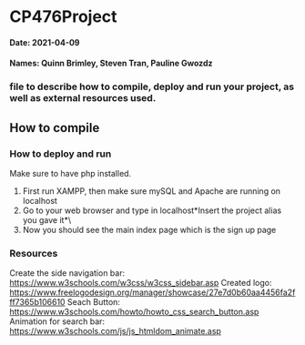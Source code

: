 # CP476Project
#### Date: 2021-04-09
#### Names: Quinn Brimley, Steven Tran, Pauline Gwozdz

### file to describe how to compile, deploy and run your project, as well as external resources used.

## How to compile

### How to deploy and run
Make sure to have php installed.

1) First run XAMPP, then make sure mySQL and Apache are running on localhost
2) Go to your web browser and type in localhost\*Insert the project alias you gave it*\
3) Now you should see the main index page which is the sign up page



### Resources
Create the side navigation bar: https://www.w3schools.com/w3css/w3css_sidebar.asp
Created logo: https://www.freelogodesign.org/manager/showcase/27e7d0b60aa4456fa2fff7365b106610
Seach Button: https://www.w3schools.com/howto/howto_css_search_button.asp
Animation for search bar: https://www.w3schools.com/js/js_htmldom_animate.asp
